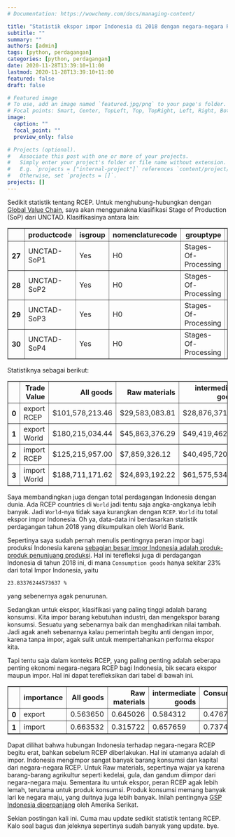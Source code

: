 ```yaml
---
# Documentation: https://wowchemy.com/docs/managing-content/

title: "Statistik ekspor impor Indonesia di 2018 dengan negara-negara RCEP"
subtitle: ""
summary: ""
authors: [admin]
tags: [python, perdagangan]
categories: [python, perdagangan]
date: 2020-11-28T13:39:10+11:00
lastmod: 2020-11-28T13:39:10+11:00
featured: false
draft: false

# Featured image
# To use, add an image named `featured.jpg/png` to your page's folder.
# Focal points: Smart, Center, TopLeft, Top, TopRight, Left, Right, BottomLeft, Bottom, BottomRight.
image:
  caption: ""
  focal_point: ""
  preview_only: false

# Projects (optional).
#   Associate this post with one or more of your projects.
#   Simply enter your project's folder or file name without extension.
#   E.g. `projects = ["internal-project"]` references `content/project/deep-learning/index.md`.
#   Otherwise, set `projects = []`.
projects: []
---
```


Sedikit statistik tentang RCEP. Untuk menghubung-hubungkan dengan [Global Value Chain](https://theconversation.com/kebijakan-untuk-meningkatkan-partisipasi-perusahaan-perusahaan-indonesia-dalam-rantai-pasok-global-150062), saya akan menggunakna klasifikasi Stage of Production (SoP) dari UNCTAD. Klasifikasinya antara lain:




<div>
<style scoped>
    .dataframe tbody tr th:only-of-type {
        vertical-align: middle;
    }

    .dataframe tbody tr th {
        vertical-align: top;
    }

    .dataframe thead th {
        text-align: right;
    }
</style>
<table border="1" class="dataframe">
  <thead>
    <tr style="text-align: right;">
      <th></th>
      <th>productcode</th>
      <th>isgroup</th>
      <th>nomenclaturecode</th>
      <th>grouptype</th>
      <th>productdescription</th>
      <th>notes</th>
    </tr>
  </thead>
  <tbody>
    <tr>
      <th>27</th>
      <td>UNCTAD-SoP1</td>
      <td>Yes</td>
      <td>H0</td>
      <td>Stages-Of-Processing</td>
      <td>Raw materials</td>
      <td></td>
    </tr>
    <tr>
      <th>28</th>
      <td>UNCTAD-SoP2</td>
      <td>Yes</td>
      <td>H0</td>
      <td>Stages-Of-Processing</td>
      <td>Intermediate goods</td>
      <td></td>
    </tr>
    <tr>
      <th>29</th>
      <td>UNCTAD-SoP3</td>
      <td>Yes</td>
      <td>H0</td>
      <td>Stages-Of-Processing</td>
      <td>Consumer goods</td>
      <td></td>
    </tr>
    <tr>
      <th>30</th>
      <td>UNCTAD-SoP4</td>
      <td>Yes</td>
      <td>H0</td>
      <td>Stages-Of-Processing</td>
      <td>Capital goods</td>
      <td></td>
    </tr>
  </tbody>
</table>
</div>



Statistiknya sebagai berikut:




<div>
<style scoped>
    .dataframe tbody tr th:only-of-type {
        vertical-align: middle;
    }

    .dataframe tbody tr th {
        vertical-align: top;
    }

    .dataframe thead th {
        text-align: right;
    }
</style>
<table border="1" class="dataframe">
  <thead>
    <tr style="text-align: right;">
      <th></th>
      <th>Trade Value</th>
      <th>All goods</th>
      <th>Raw materials</th>
      <th>intermediate goods</th>
      <th>Consumption goods</th>
      <th>Capital Goods</th>
    </tr>
  </thead>
  <tbody>
    <tr>
      <th>0</th>
      <td>export RCEP</td>
      <td>$101,578,213.46</td>
      <td>$29,583,083.81</td>
      <td>$28,876,371.04</td>
      <td>$32,692,137.50</td>
      <td>$10,003,962.16</td>
    </tr>
    <tr>
      <th>1</th>
      <td>export World</td>
      <td>$180,215,034.44</td>
      <td>$45,863,376.29</td>
      <td>$49,419,462.61</td>
      <td>$68,578,923.17</td>
      <td>$15,547,001.92</td>
    </tr>
    <tr>
      <th>2</th>
      <td>import RCEP</td>
      <td>$125,215,957.00</td>
      <td>$7,859,326.12</td>
      <td>$40,495,720.49</td>
      <td>$33,166,747.09</td>
      <td>$42,937,992.48</td>
    </tr>
    <tr>
      <th>3</th>
      <td>import World</td>
      <td>$188,711,171.62</td>
      <td>$24,893,192.22</td>
      <td>$61,575,534.29</td>
      <td>$44,976,972.35</td>
      <td>$56,497,488.96</td>
    </tr>
  </tbody>
</table>
</div>



Saya membandingkan juga dengan total perdagangan Indonesia dengan dunia. Ada RCEP countries di `World` jadi tentu saja angka-angkanya lebih banyak. Jadi `World`-nya tidak saya kurangkan dengan `RCEP`. `World` itu total ekspor impor Indonesia. Oh ya, data-data ini berdasarkan statistik perdagangan tahun 2018 yang dikumpulkan oleh World Bank.

Sepertinya saya sudah pernah menulis pentingnya peran impor bagi produksi Indonesia karena [sebagian besar impor Indonesia adalah produk-produk penunjuang produksi](https://krisna.netlify.app/post/imporinput/). Hal ini terefleksi juga di perdagangan Indonesia di tahun 2018 ini, di mana `Consumption goods` hanya sekitar 23% dari total Impor Indonesia, yaitu

    23.83376244573637 %
    

yang sebenernya agak penurunan.

Sedangkan untuk ekspor, klasifikasi yang paling tinggi adalah barang konsumsi. Kita impor barang kebutuhan industri, dan mengekspor barang konsumsi. Sesuatu yang sebenarnya baik dan menghadirkan nilai tambah. Jadi agak aneh sebenarnya kalau pemerintah begitu anti dengan impor, karena tanpa impor, agak sulit untuk mempertahankan performa ekspor kita.

Tapi tentu saja dalam konteks RCEP, yang paling penting adalah seberapa penting ekonomi negara-negara RCEP bagi Indonesia, bik secara ekspor maupun impor. Hal ini dapat terefleksikan dari tabel di bawah ini.




<div>
<style scoped>
    .dataframe tbody tr th:only-of-type {
        vertical-align: middle;
    }

    .dataframe tbody tr th {
        vertical-align: top;
    }

    .dataframe thead th {
        text-align: right;
    }
</style>
<table border="1" class="dataframe">
  <thead>
    <tr style="text-align: right;">
      <th></th>
      <th>importance</th>
      <th>All goods</th>
      <th>Raw materials</th>
      <th>intermediate goods</th>
      <th>Consumption goods</th>
      <th>Capital Goods</th>
    </tr>
  </thead>
  <tbody>
    <tr>
      <th>0</th>
      <td>export</td>
      <td>0.563650</td>
      <td>0.645026</td>
      <td>0.584312</td>
      <td>0.476708</td>
      <td>0.643466</td>
    </tr>
    <tr>
      <th>1</th>
      <td>import</td>
      <td>0.663532</td>
      <td>0.315722</td>
      <td>0.657659</td>
      <td>0.737416</td>
      <td>0.759998</td>
    </tr>
  </tbody>
</table>
</div>



Dapat dilihat bahwa hubungan Indonesia terhadap negara-negara RCEP begitu erat, bahkan sebelum RCEP diberlakukan. Hal ini utamanya adalah di impor. Indonesia mengimpor sangat banyak barang konsumsi dan kapital dari negara-negara RCEP. Untuk Raw materials, sepertinya wajar ya karena barang-barang agrikultur seperti kedelai, gula, dan gandum diimpor dari negara-negara maju. Sementara itu untuk ekspor, peran RCEP agak lebih lemah, terutama untuk produk konsumsi. Produk konsumsi memang banyak lari ke negara maju, yang duitnya juga lebih banyak. Inilah pentingnya [GSP Indonesia diperpanjang](https://theconversation.com/mengapa-perpanjangan-gsp-dari-amerika-serikat-penting-untuk-ekonomi-indonesia-150481) oleh Amerika Serikat.

Sekian postingan kali ini. Cuma mau update sedikit statistik tentang RCEP. Kalo soal bagus dan jeleknya sepertinya sudah banyak yang update. bye.
